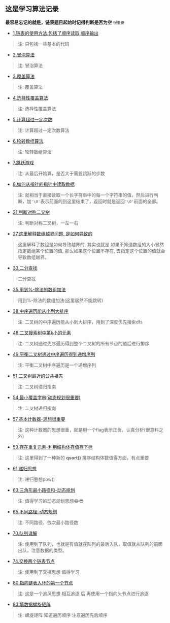 ## 这是学习算法记录
**最容易忘记的就是，链表题目起始时记得判断是否为空** ``很重要``

* [1.链表的使用方法,包括了顺序读取,顺序输出](./1.链表/存取数据交换.c) 

> 注: 只包括一些基本的代码

* [2.冒泡算法](./2.冒泡算法/冒泡算法.c)

> 注: 冒泡算法

* [3.覆盖算法](./3.覆盖算法/覆盖算法.c)

> 注: 覆盖算法

* [4.选择性覆盖算法](./4.选择性覆盖算法/选择性覆盖算法.c)

> 注: 选择性覆盖算法

* [5.计算超过一定次数](./5.计算次数算法/计算超过一定次数.c)

> 注: 计算超过一定次数算法

* [6.轮转数组算法](./6.轮转数组算法/轮转数组.c)

> 注: 轮转数组算法

* [7.跳跃游戏](./7.跳跃游戏/跳跃游戏.c)

> 注: 从最后开始算，是否大于需要跳跃的步数

* [8.如何从指针的指针中读取数据](./8.如何从指针的指针中读取数据/最长公共前缀.c)
> 注: 就相当于直接读取一个长字符串中的每一个字符串的值，然后进行判断，加``'\0'``表示前面的到这里结束了，返回时就是返回`'\0'`前面的全部。

* [21.判断对称二叉树](./21.对称二叉树/对称二叉树.c)
> 注: 判断对称二叉树，一左一右

* [27.这里解释数组越界问题, 是如何导致的](./27.最后一块石头的重量(这里解释数组越界)/这里解释了数组越界的问题.c)
> 这里解释了数组是如何导致越界的, 其实也就是 如果不知道数组的大小冒然指定数组某个位置的值, 那么如果这个位置不存在, 去指定这个位置的值就会导致数组越界。

* [33.二分查找](./33.二分查找/二分查找(寻找峰值).c)
> 二分查找

* [35.用到%-除法的数组加法](./35.用到%-除法的数组加法/用到%-除法的数组加法.c)
> 用到%-除法的数组加法(这里居然不能跳转)

* [38.中序遍历能从小到大排序](./38.中序遍历能排序/二叉搜索树的最小绝对差.c)
> 注: 二叉树的中序遍历能从小到大排序，用到了深度优先搜索dfs

* [48.二叉搜索树中第k小的元素](./48.二叉搜索树中第k小的元素/二叉搜索树中第k小的元素.c)
> 注: 二叉树通过先序遍历得到整个二叉树的所有节点的值后进行排序


* [49.平衡二叉树通过中序遍历得到递增序列](./49.平衡二叉树/验证平衡二叉树.c)
> 注: 平衡二叉树中序遍历是一个递增序列

* [51.二叉树最近的公共祖先](./50.中序与后续遍历序列构建二叉树/中序与后序遍历构建二叉树.c)
> 注: 二叉树递归指南

* [54.最小覆盖字串(动态规划很重要)](./54.最小覆盖字串-动态规划很重要/动态规划-最小覆盖窗口.c)
> 注: 二叉树递归指南

* [57.基本计数器-思想很重要](./57.基本计数器-思想很重要/基本计算器.c)
> 注: 这种计数器的思想很重，就是用一个flag表示正负，认真分析(很意料之外)

* [59.存在重复元素-利用结构体存值存下标](./59.存在重复元素/存在重复元素-利用结构体.c)
> 注: 这里得到了一种新的 **qsort()** 排序结构体数值得方面，有点重要 

* [61.递归思想](./61.递归思想/实现pow.c)
> 注: 递归思想pow()

* [63.三角形最小路径和-动态规划](./63.三角形最小路径和-动态规划/动态规划.c)
> 注: 值得学习的动态规划思想😂😎

* [65.不同路径-动态规划](./65.不同路径/不同路劲.c)
> 注: 不同路径，依次最小路径数

* [70.队列详解](./70.队列详解/队列详解.c)
> 注: 使用到了队列，也就是有值就在队列的最后入队，取值就从队列的前面出队，注意数据的类型。

* [74.交换两个链表节点](./74.交换两个链表节点/交换两个链表节点.c)
> 注: 使用到了交换思想 值得学习

* [80.指向链表入环的第一个节点](./80.指向链表入环的第一个节点/指向链表入环第一个节点.c)
> 注: 这是一个追风思想 相互追逐 后 再使用一个指向头节点进行追逐

* [83.填数据螺旋矩阵](./83.填数据螺旋矩阵/填数据螺旋矩阵.c)
> 注: 螺旋矩阵 知道遍历顺序 注意遍历先后顺序